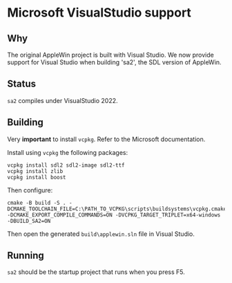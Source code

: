 # Microsoft VisualStudio support

## Why

The original AppleWin project is built with Visual Studio. We now provide support for Visual Studio when building 'sa2', the SDL version of AppleWin.

## Status

`sa2` compiles under VisualStudio 2022.

## Building

Very **important** to install `vcpkg`. Refer to the Microsoft documentation.

Install using `vcpkg` the following packages:
```
vcpkg install sdl2 sdl2-image sdl2-ttf
vcpkg install zlib
vcpkg install boost
```
Then configure:
```
cmake -B build -S . -DCMAKE_TOOLCHAIN_FILE=C:\PATH_TO_VCPKG\scripts\buildsystems\vcpkg.cmake -DCMAKE_EXPORT_COMPILE_COMMANDS=ON -DVCPKG_TARGET_TRIPLET=x64-windows -DBUILD_SA2=ON
```
Then open the generated `build\applewin.sln` file in Visual Studio.

## Running

`sa2` should be the startup project that runs when you press F5.
